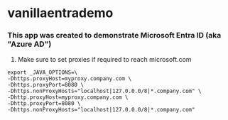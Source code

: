 # vanillaentrademo

### This app was created to demonstrate Microsoft Entra ID (aka "Azure AD") 

1. Make sure to set proxies if required to reach microsoft.com
```
export _JAVA_OPTIONS=\
-Dhttps.proxyHost=myproxy.company.com \
-Dhttps.proxyPort=8080 \
-Dhttps.nonProxyHosts="localhost|127.0.0.0/8|*.company.com" \
-Dhttp.proxyHost=myproxy.company.com \
-Dhttp.proxyPort=8080 \
-Dhttps.nonProxyHosts="localhost|127.0.0.0/8|*.company.com"
